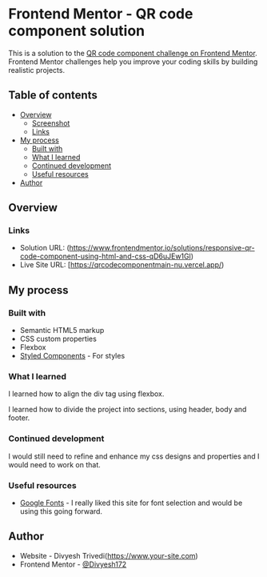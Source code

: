# Frontend Mentor - QR code component solution

This is a solution to the [QR code component challenge on Frontend Mentor](https://www.frontendmentor.io/challenges/qr-code-component-iux_sIO_H). Frontend Mentor challenges help you improve your coding skills by building realistic projects. 

## Table of contents

- [Overview](#overview)
  - [Screenshot](#screenshot)
  - [Links](#links)
- [My process](#my-process)
  - [Built with](#built-with)
  - [What I learned](#what-i-learned)
  - [Continued development](#continued-development)
  - [Useful resources](#useful-resources)
- [Author](#author)

## Overview

### Links

- Solution URL: (https://www.frontendmentor.io/solutions/responsive-qr-code-component-using-html-and-css-qD6uJEw1Gl)
- Live Site URL: [https://qrcodecomponentmain-nu.vercel.app/)

## My process

### Built with

- Semantic HTML5 markup
- CSS custom properties
- Flexbox
- [Styled Components](https://styled-components.com/) - For styles

### What I learned

I learned how to align the div tag using flexbox. 

I learned how to divide the project into sections, using header, body and footer.

### Continued development

I would still need to refine and enhance my css designs and properties and I would need to work on that.

### Useful resources

- [Google Fonts](https://fonts.google.com/specimen/Outfit) - I really liked this site for font selection and would be using this going forward.

## Author

- Website - Divyesh Trivedi(https://www.your-site.com)
- Frontend Mentor - [@Divyesh172](https://www.frontendmentor.io/profile/Divyesh172)
